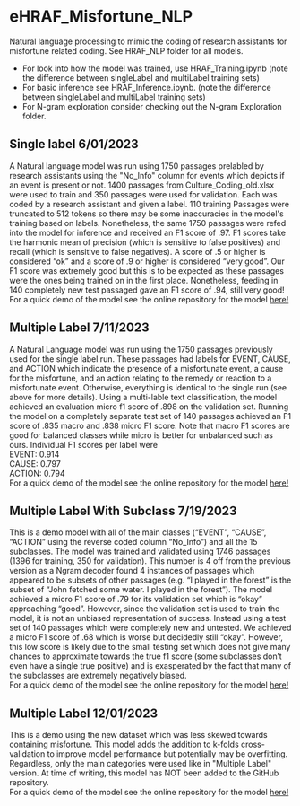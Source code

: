 # eHRAF_Misfortune_NLP
 Natural language processing to mimic the coding of research assistants for misfortune related coding. See HRAF_NLP folder for all models.
- For look into how the model was trained, use HRAF_Training.ipynb (note the difference between singleLabel and multiLabel training sets)
- For basic inference see HRAF_Inference.ipynb. (note the difference between singleLabel and multiLabel training sets)
- For N-gram exploration consider checking out the N-gram Exploration folder. 

## Single label 6/01/2023
A Natural language model was run using 1750 passages prelabled by research assistants using the "No_Info" column for events which depicts if an event is present or not. 1400 passages from Culture_Coding_old.xlsx were used to train and 350 passages were used for validation. Each was coded by a research assistant and given a label. 110 training Passages were truncated to 512 tokens so there may be some inaccuracies in the model's training based on labels. Nonetheless, the same 1750 passages were refed into the model for inference and received an F1 score of .97. F1 scores take the harmonic mean of precision (which is sensitive to false positives) and recall (which is sensitive to false negatives). A score of .5 or higher is considered “ok” and a score of .9 or higher is considered “very good”. Our F1 score was extremely good but this is to be expected as these passages were the ones being trained on in the first place. Nonetheless, feeding in 140 completely new test passaged gave an F1 score of .94, still very good! For a quick demo of the model see  the online repository for the model <a href="https://huggingface.co/Chantland/HRAF_Event_Demo"> here! </a>



## Multiple Label 7/11/2023
A Natural Language model was run using the 1750 passages previously used for the single label run. These passages had labels for EVENT, CAUSE, and ACTION which indicate the presence of a misfortunate event, a cause for the misfortune, and an action relating to the remedy or reaction to a misfortunate event. Otherwise, everything is identical to the single run (see above for more details). Using a multi-lable text classification, the model achieved an evaluation micro f1 score of .898 on the validation set. Running the model on a completely separate test set of 140 passages achieved an F1 score of .835 macro and .838 micro F1 score. Note that macro F1 scores are good for balanced classes while micro is better for unbalanced such as ours. Individual F1 scores per label were 
<br>EVENT:  0.914
<br>CAUSE:  0.797
<br>ACTION: 0.794
<br> For a quick demo of the model see  the online repository for the model <a href="https://huggingface.co/Chantland/HRAF_MultiLabel"> here! </a>


## Multiple Label With Subclass 7/19/2023
This is a demo model with all of the main classes (“EVENT”, “CAUSE”, “ACTION” using the reverse coded column “No_Info”) and all the 15 subclasses. The model was trained and validated using 1746 passages (1396 for training, 350 for validation). This number is 4 off from the previous version as a Ngram decoder found 4 instances of passages which appeared to be subsets of other passages (e.g. “I played in the forest” is the subset of “John fetched some water. I played in the forest”). The model achieved a micro F1 score of .79 for its validation set which is “okay” approaching “good”. However, since the validation set is used to train the model, it is not an unbiased representation of success. Instead using a test set of 140 passages which were completely new and untested. We achieved a micro F1 score of .68 which is worse but decidedly still “okay”. However, this low score is likely due to the small testing set which does not give many chances to approximate towards the true f1 score (some subclasses don’t even have a single true positive) and is exasperated by the fact that many of the subclasses are extremely negatively biased. 
<br> For a quick demo of the model see the online repository for the model <a href="https://huggingface.co/Chantland/HRAF_Multilabel_SubClasses"> here! </a>

## Multiple Label 12/01/2023
This is a demo using the new dataset which was less skewed towards containing misfortune. This model adds the addition to k-folds cross-validation to improve model performance but potentially may be overfitting. Regardless, only the main categories were used like in "Multiple Label" version. At time of writing, this model has NOT been added to the GitHub repository. 
<br> For a quick demo of the model see  the online repository for the model <a href="https://huggingface.co/Chantland/Hraf_Multilabel_K-foldsCrossValDemo"> here! </a>
